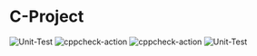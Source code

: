# C-Project
![Unit-Test](https://github.com/99002659/C-Project/workflows/Unit-Test/badge.svg?branch=main) ![cppcheck-action](https://github.com/99002659/C-Project/workflows/cppcheck-action/badge.svg?branch=main) ![cppcheck-action](https://github.com/99002659/C-Project/workflows/cppcheck-action/badge.svg?branch=main) ![Unit-Test](https://github.com/99002659/C-Project/workflows/Unit-Test/badge.svg)
